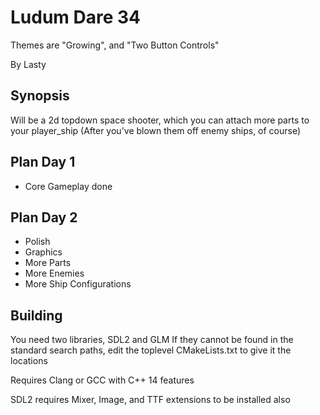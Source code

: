 
Ludum Dare 34
=============

Themes are "Growing", and "Two Button Controls"


By Lasty


Synopsis
--------

Will be a 2d topdown space shooter, which you can attach more parts to your player_ship (After you've blown them off enemy ships, of course)


Plan Day 1
----------

- Core Gameplay done


Plan Day 2
----------

- Polish
- Graphics
- More Parts
- More Enemies
- More Ship Configurations



Building
--------

You need two libraries, SDL2 and GLM
If they cannot be found in the standard search paths, edit the toplevel CMakeLists.txt to give it the locations

Requires Clang or GCC with C++ 14 features

SDL2 requires Mixer, Image, and TTF extensions to be installed also
